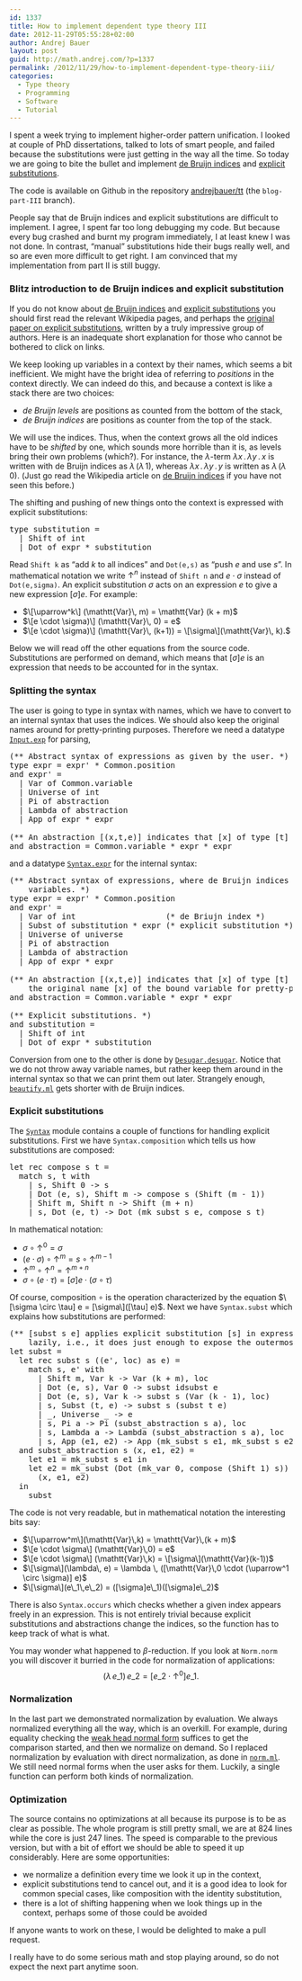 ```yaml
---
id: 1337
title: How to implement dependent type theory III
date: 2012-11-29T05:55:28+02:00
author: Andrej Bauer
layout: post
guid: http://math.andrej.com/?p=1337
permalink: /2012/11/29/how-to-implement-dependent-type-theory-iii/
categories:
  - Type theory
  - Programming
  - Software
  - Tutorial
---
```

I spent a week trying to implement higher-order pattern unification. I looked at couple of PhD dissertations, talked to lots of smart people, and failed because the substitutions were just getting in the way all the time. So today we are going to bite the bullet and implement [de Bruijn indices](http://en.wikipedia.org/wiki/De_Bruijn_index) and [explicit substitutions](http://en.wikipedia.org/wiki/Explicit_substitution).

The code is available on Github in the repository [andrejbauer/tt](https://github.com/andrejbauer/tt/tree/blog-part-III) (the `blog-part-III` branch).

<!--more-->

People say that de Bruijn indices and explicit substitutions are difficult to implement. I agree, I spent far too long debugging my code. But because every bug crashed and burnt my program immediately, I at least knew I was not done. In contrast, “manual” substitutions hide their bugs really well, and so are even more difficult to get right. I am convinced that my implementation from part II is still buggy.

### Blitz introduction to de Bruijn indices and explicit substitution

If you do not know about [de Bruijn indices](http://en.wikipedia.org/wiki/De_Bruijn_index) and [explicit substitutions](http://en.wikipedia.org/wiki/Explicit_substitution) you should first read the relevant Wikipedia pages, and perhaps the [original paper on explicit substitutions](http://www.hpl.hp.com/techreports/Compaq-DEC/SRC-RR-54.pdf), written by a truly impressive group of authors. Here is an inadequate short explanation for those who cannot be bothered to click on links.

We keep looking up variables in a context by their names, which seems a bit inefficient. We might have the bright idea of referring to _positions_ in the context directly. We can indeed do this, and because a context is like a stack there are two choices:

  * _de Bruijn levels_ are positions as counted from the bottom of the stack,
  * _de Bruijn indices_ are positions as counter from the top of the stack.

We will use the indices. Thus, when the context grows all the old indices have to be _shifted_ by one, which sounds more horrible than it is, as levels bring their own problems (which?). For instance, the $\lambda$-term $\lambda x \,.\, \lambda y \,.\, x$ is written with de Bruijn indices as $\lambda \, (\lambda \, 1)$, whereas $\lambda x \,.\, \lambda y \,.\, y$ is written as $\lambda \, (\lambda \, 0)$. (Just go read the Wikipedia article on [de Bruijn indices](http://en.wikipedia.org/wiki/De_Bruijn_index) if you have not seen this before.)

The shifting and pushing of new things onto the context is expressed with explicit substitutions:

<pre class="brush: plain; title: ; notranslate" title="">type substitution =
  | Shift of int
  | Dot of expr * substitution
</pre>

Read `Shift k` as “add $k$ to all indices” and `Dot(e,s)` as “push $e$ and use $s$”. In mathematical notation we write $\uparrow^n$ instead of `Shift n` and $e \cdot \sigma$ instead of `Dot(e,sigma)`. An explicit substitution $\sigma$ acts on an expression $e$ to give a new expression $[\sigma] e$. For example:

  * $\[\uparrow^k\] (\mathtt{Var}\, m) = \mathtt{Var} (k + m)$
  * $\[e \cdot \sigma)\] (\mathtt{Var}\, 0) = e$
  * $\[e \cdot \sigma)\] (\mathtt{Var}\, (k+1)) = \[\sigma\](\mathtt{Var}\, k).$

Below we will read off the other equations from the source code. Substitutions are performed on demand, which means that $[\sigma] e$ is an expression that needs to be accounted for in the syntax.

### Splitting the syntax

The user is going to type in syntax with names, which we have to convert to an internal syntax that uses the indices. We should also keep the original names around for pretty-printing purposes. Therefore we need a datatype [`Input.exp`](https://github.com/andrejbauer/tt/blob/blog-part-III/input.ml) for parsing,

<pre class="brush: plain; title: ; notranslate" title="">(** Abstract syntax of expressions as given by the user. *)
type expr = expr' * Common.position
and expr' =
  | Var of Common.variable
  | Universe of int
  | Pi of abstraction
  | Lambda of abstraction
  | App of expr * expr

(** An abstraction [(x,t,e)] indicates that [x] of type [t] is bound in [e]. *)
and abstraction = Common.variable * expr * expr
</pre>

and a datatype [`Syntax.expr`](https://github.com/andrejbauer/tt/blob/blog-part-III/syntax.ml) for the internal syntax:

<pre class="brush: plain; title: ; notranslate" title="">(** Abstract syntax of expressions, where de Bruijn indices are used to represent
    variables. *)
type expr = expr' * Common.position
and expr' =
  | Var of int                   (* de Briujn index *)
  | Subst of substitution * expr (* explicit substitution *)
  | Universe of universe
  | Pi of abstraction
  | Lambda of abstraction
  | App of expr * expr

(** An abstraction [(x,t,e)] indicates that [x] of type [t] is bound in [e]. We also keep around
    the original name [x] of the bound variable for pretty-printing purposes. *)
and abstraction = Common.variable * expr * expr

(** Explicit substitutions. *)
and substitution =
  | Shift of int
  | Dot of expr * substitution
</pre>

Conversion from one to the other is done by [`Desugar.desugar`](https://github.com/andrejbauer/tt/blob/blog-part-III/desugar.ml). Notice that we do not throw away variable names, but rather keep them around in the internal syntax so that we can print them out later. Strangely enough, [`beautify.ml`](https://github.com/andrejbauer/tt/blob/blog-part-III/beautify.ml) gets shorter with de Bruijn indices.

### Explicit substitutions

The [`Syntax`](https://github.com/andrejbauer/tt/blob/blog-part-III/syntax.ml) module contains a couple of functions for handling explicit substitutions. First we have `Syntax.composition` which tells us how substitutions are composed:

<pre class="brush: plain; title: ; notranslate" title="">let rec compose s t =
  match s, t with
    | s, Shift 0 -> s
    | Dot (e, s), Shift m -> compose s (Shift (m - 1))
    | Shift m, Shift n -> Shift (m + n)
    | s, Dot (e, t) -> Dot (mk_subst s e, compose s t)
</pre>

In mathematical notation:

  * $\sigma \circ \uparrow^0 = \sigma$
  * $(e \cdot \sigma) \circ \uparrow^{m} = s \circ \uparrow^{m-1}$
  * $\uparrow^{m} \circ \uparrow^{n} = \uparrow^{m + n}$
  * $\sigma \circ (e \cdot \tau) = [\sigma] e \cdot (\sigma \circ \tau)$

Of course, composition $\circ$ is the operation characterized by the equation $\[\sigma \circ \tau] e = [\sigma\]([\tau] e)$. Next we have `Syntax.subst` which explains how substitutions are performed:

<pre class="brush: plain; title: ; notranslate" title="">(** [subst s e] applies explicit substitution [s] in expression [e]. It does so
    lazily, i.e., it does just enough to expose the outermost constructor of [e]. *)
let subst =
  let rec subst s ((e', loc) as e) =
    match s, e' with
      | Shift m, Var k -> Var (k + m), loc
      | Dot (e, s), Var 0 -> subst idsubst e
      | Dot (e, s), Var k -> subst s (Var (k - 1), loc)
      | s, Subst (t, e) -> subst s (subst t e)
      | _, Universe _ -> e
      | s, Pi a -> Pi (subst_abstraction s a), loc
      | s, Lambda a -> Lambda (subst_abstraction s a), loc
      | s, App (e1, e2) -> App (mk_subst s e1, mk_subst s e2), loc
  and subst_abstraction s (x, e1, e2) =
    let e1 = mk_subst s e1 in
    let e2 = mk_subst (Dot (mk_var 0, compose (Shift 1) s)) e2 in
      (x, e1, e2)
  in
    subst
</pre>

The code is not very readable, but in mathematical notation the interesting bits say:

  * $\[\uparrow^m\](\mathtt{Var}\,k) = \mathtt{Var}\,(k + m)$
  * $\[e \cdot \sigma\] (\mathtt{Var}\,0) = e$
  * $\[e \cdot \sigma\] (\mathtt{Var}\,k) = \[\sigma\](\mathtt{Var}(k-1))$
  * $\[\sigma\](\lambda\, e) = \lambda \, ([\mathtt{Var}\,0 \cdot (\uparrow^1 \circ \sigma)] e)$
  * $\[\sigma\](e\_1\,e\_2) = ([\sigma]e\_1)([\sigma]e\_2)$

There is also `Syntax.occurs` which checks whether a given index appears freely in an expression. This is not entirely trivial because explicit substitutions and abstractions change the indices, so the function has to keep track of what is what.

You may wonder what happened to $\beta$-reduction. If you look at `Norm.norm` you will discover it burried in the code for normalization of applications:  
$$(\lambda \, e\_1)\, e\_2 = [e\_2 \cdot \uparrow^0] e\_1.$$

### Normalization

In the last part we demonstrated normalization by evaluation. We always normalized everything all the way, which is an overkill. For example, during equality checking the [weak head normal form](http://encyclopedia2.thefreedictionary.com/Weak+Head+Normal+Form) suffices to get the comparison started, and then we normalize on demand. So I replaced normalization by evaluation with direct normalization, as done in [`norm.ml`](https://github.com/andrejbauer/tt/blob/blog-part-III/norm.ml). We still need normal forms when the user asks for them. Luckily, a single function can perform both kinds of normalization.

### Optimization

The source contains no optimizations at all because its purpose is to be as clear as possible. The whole program is still pretty small, we are at 824 lines while the core is just 247 lines. The speed is comparable to the previous version, but with a bit of effort we should be able to speed it up considerably. Here are some opportunities:

  * we normalize a definition every time we look it up in the context,
  * explicit substitutions tend to cancel out, and it is a good idea to look for common special cases, like composition with the identity substitution,
  * there is a lot of shifting happening when we look things up in the context, perhaps some of those could be avoided

If anyone wants to work on these, I would be delighted to make a pull request.

I really have to do some serious math and stop playing around, so do not expect the next part anytime soon.
